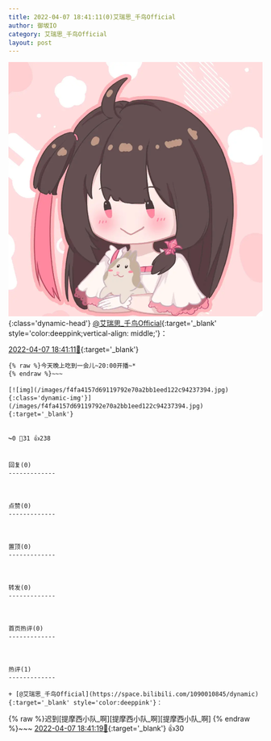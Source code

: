 ```yaml
---
title: 2022-04-07 18:41:11(0)艾瑞思_千鸟Official
author: 御坂IO
category: 艾瑞思_千鸟Official
layout: post
---
```


![img](/images/7e08840c56f251de28bdf766b647bd5fe9a5d50a.jpg){:class='dynamic-head'}
[@艾瑞思_千鸟Official](https://space.bilibili.com/1090010845/dynamic){:target='_blank' style='color:deeppink;vertical-align: middle;'}：

[2022-04-07 18:41:11🔗](https://t.bilibili.com/646348215400005639){:target='_blank'}

~~~
{% raw %}今天晚上吃到一会儿~20:00开播~*
{% endraw %}~~~

[![img](/images/f4fa4157d69119792e70a2bb1eed122c94237394.jpg){:class='dynamic-img'}](/images/f4fa4157d69119792e70a2bb1eed122c94237394.jpg){:target='_blank'}


↪️0 💬31 👍238


回复(0)
-------------



点赞(0)
-------------



置顶(0)
-------------



转发(0)
-------------



首页热评(0)
-------------



热评(1)
-------------

+ [@艾瑞思_千鸟Official](https://space.bilibili.com/1090010845/dynamic){:target='_blank' style='color:deeppink'}：
~~~
{% raw %}迟到[提摩西小队_啊][提摩西小队_啊][提摩西小队_啊]
{% endraw %}~~~
[2022-04-07 18:41:19🔗](https://t.bilibili.com/646348215400005639#reply108352425664){:target='_blank'} 👍30


